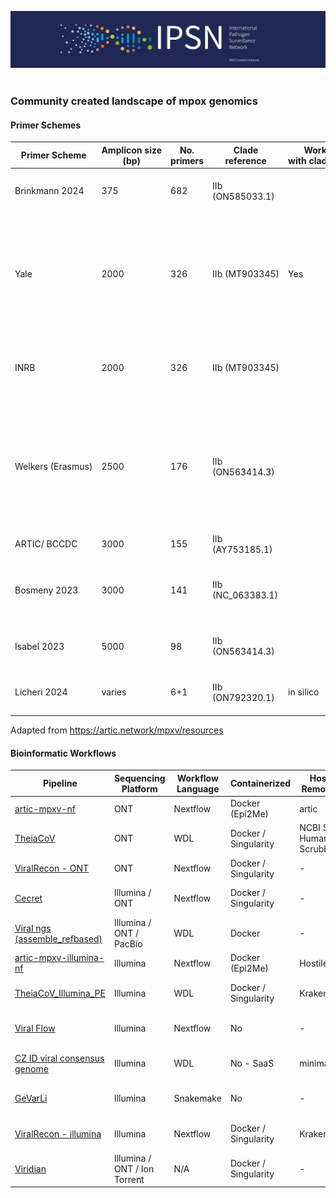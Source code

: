 ![image](ipsn.png) 

### Community created landscape of mpox genomics



#### Primer Schemes 

| Primer Scheme​     | Amplicon size (bp)​ | No. primers​ | Clade reference​   | Works with clade Ib?​ | Protocol or repo​                                                                                                                                                                                                                                                                                                                                                                                                                         | Citation​                                                                                                                                            |
| ------------------ | ------------------- | ------------ | ------------------ | --------------------- | ----------------------------------------------------------------------------------------------------------------------------------------------------------------------------------------------------------------------------------------------------------------------------------------------------------------------------------------------------------------------------------------------------------------------------------------- | ---------------------------------------------------------------------------------------------------------------------------------------------------- |
| Brinkmann 2024​    | 375​                | 682​         | IIb (ON585033.1)​  | ​                     | ​                                                                                                                                                                                                                                                                                                                                                                                                                                         | [https://doi.org/10.1016/j.jviromet.2024.](https://doi.org/10.1016/j.jviromet.2024.114888)[114888](https://doi.org/10.1016/j.jviromet.2024.114888) ​ |
| Yale​              | 2000​               | 326​         | IIb (MT903345)​    | Yes​                  | [https://www.protocols.io/view/monkeypox-](https://www.protocols.io/view/monkeypox-virus-multiplexed-pcr-amplicon-sequencin-5qpvob1nbl4o)[virus-multiplexed-pcr-amplicon-sequencin-](https://www.protocols.io/view/monkeypox-virus-multiplexed-pcr-amplicon-sequencin-5qpvob1nbl4o)[5qpvob1nbl4o](https://www.protocols.io/view/monkeypox-virus-multiplexed-pcr-amplicon-sequencin-5qpvob1nbl4o)​                                         | [https://doi.org/10.1371/journal.pbio.300](https://doi.org/10.1371/journal.pbio.3002151)[2151](https://doi.org/10.1371/journal.pbio.3002151)​        |
| INRB​              | 2000​               | 326​         | IIb (MT903345)​    | ​                     | [https://github.com/inrb-](https://github.com/inrb-labgenpath/DRC_MPXV_primers)[labgenpath/DRC_MPXV_primers](https://github.com/inrb-labgenpath/DRC_MPXV_primers)​                                                                                                                                                                                                                                                                        | ​                                                                                                                                                    |
| Welkers (Erasmus)​ | 2500​               | 176​         | IIb (ON563414.3)​  | ​                     | [https://www.protocols.io/view/monkeypox-](https://www.protocols.io/view/monkeypox-virus-whole-genome-sequencing-using-comb-n2bvj6155lk5/v1?step=1)[virus-whole-genome-sequencing-using-comb-](https://www.protocols.io/view/monkeypox-virus-whole-genome-sequencing-using-comb-n2bvj6155lk5/v1?step=1)[n2bvj6155lk5/v1?step=1](https://www.protocols.io/view/monkeypox-virus-whole-genome-sequencing-using-comb-n2bvj6155lk5/v1?step=1)​ | ​                                                                                                                                                    |
| ARTIC/ BCCDC​      | 3000​               | 155​         | IIb (AY753185.1)​  | ​                     | [https://github.com/quick-lab/MPXV](https://github.com/quick-lab/MPXV)​                                                                                                                                                                                                                                                                                                                                                                   | ​                                                                                                                                                    |
| Bosmeny 2023​      | 3000​               | 141​         | IIb (NC_063383.1)​ | ​                     | [https://github.com/gagnonlab/artic-](https://github.com/gagnonlab/artic-mpxv/blob/main/Mpox_Sequencing_Primers.xlsx)[mpxv/blob/main/Mpox_Sequencing_Primers.xlsx](https://github.com/gagnonlab/artic-mpxv/blob/main/Mpox_Sequencing_Primers.xlsx)​                                                                                                                                                                                       | [https://doi.org/10.1186/s12985-023-](https://doi.org/10.1186/s12985-023-02059-2)[02059-2](https://doi.org/10.1186/s12985-023-02059-2)​              |
| Isabel 2023​       | 5000​               | 98​          | IIb (ON563414.3)​  | ​                     | ​                                                                                                                                                                                                                                                                                                                                                                                                                                         | [https://doi.org/10.1128/spectrum.02979](https://doi.org/10.1128/spectrum.02979-23)[-23](https://doi.org/10.1128/spectrum.02979-23)​                 |
| Licheri 2024​      | varies​             | 6+1​         | IIb (ON792320.1)​  | in silico​            | ​                                                                                                                                                                                                                                                                                                                                                                                                                                         | [https://doi.org/10.21203/rs.3.rs-](https://doi.org/10.21203/rs.3.rs-4024102/v1)[4024102/v1](https://doi.org/10.21203/rs.3.rs-4024102/v1)​           |

Adapted from https://artic.network/mpxv/resources

#### Bioinformatic Workflows

| **Pipeline**                                                                      | **Sequencing Platform**      | **Workflow Language** | **Containerized**    | **Host Removal**        | **Trimming**        | **Primer Removal** | **Reference Mapping** | **Variant Calling**        | **MSA** | **Annotation** |
| --------------------------------------------------------------------------------- | ---------------------------- | --------------------- | -------------------- | ----------------------- | ------------------- | ------------------ | --------------------- | -------------------------- | ------- | -------------- |
| [artic-mpxv-nf](https://github.com/artic-network/artic-mpxv-nf)                   | ONT                          | Nextflow              | Docker (Epi2Me)      | artic                   | artic guppyplex     | artic minion       | artic minion          | artic minion               | -       | -              |
| [TheiaCoV](https://github.com/theiagen/public_health_viral_genomics)              | ONT                          | WDL                   | Docker / Singularity | NCBI SRA Human Scrubber | artic guppyplex     | artic minion       | artic minion          | artic minion               | -       | -              |
| [ViralRecon - ONT](https://github.com/nf-core/viralrecon)                         | ONT                          | Nextflow              | Docker / Singularity | -                       | artic guppyplex     | artic minion       | artic minion          | artic minion               |         | SnpEff         |
| [Cecret](https://github.com/UPHL-BioNGS/Cecret)                                   | Illumina / ONT               | Nextflow              | Docker / Singularity | -                       | fastp / segyclean   | ivar               | bwa / minmap2         | ivar / samtools / bcftools | Mafft   | Vadr           |
| [Viral ngs (assemble_refbased)](https://github.com/broadinstitute/viral-ngs)      | Illumina / ONT / PacBio      | WDL                   | Docker               | -                       |                     | ivar               | minimap2              |                            | -       | -              |
| [artic-mpxv-illumina-nf](https://github.com/artic-network/artic-mpxv-illumina-nf) | Illumina                     | Nextflow              | Docker (Epi2Me)      | Hostile                 | trim-galore         | ivar               | bwa                   | Freebayes                  | Mafft   |                |
| [TheiaCoV_Illumina_PE](https://github.com/theiagen/public_health_viral_genomics)  | Illumina                     | WDL                   | Docker / Singularity | Kraken2                 | trimmomatic / bbduk | ivar               | bwa                   | ivar / samtools / bcftools | -       | -              |
| [Viral Flow](https://github.com/theiagen/public_health_viral_genomics)            | Illumina                     | Nextflow              | No                   | -                       | fastp / samtools    | fastp              | bwa                   | ivar / samtools / bcftools | mafft   | SnpEff         |
| [CZ ID viral consensus genome](https://czid.org/)                                 | Illumina                     | WDL                   | No - SaaS            | minimap2                | trim-galore         | ivar               | minimap2              | ivar / samtools / bcftools | -       | -              |
| [GeVarLi](https://forge.ird.fr/transvihmi/nfernandez/GeVarLi)                     | Illumina                     | Snakemake             | No                   | -                       | cutadapt/sickle     | bamclipper         | bwa/minimap2/bowtie2  | ivar / samtools / bcftools | -       | -              |
| [ViralRecon - illumina](https://github.com/nf-core/viralrecon)                    | Illumina                     | Nextflow              | Docker / Singularity | Kraken2                 | fastp               | ivar               | bowtie2               | ivar / samtools / bcftools | -       | SnpEff         |
| [Viridian]([Viridian](https://github.com/iqbal-lab-org/viridian))                 | Illumina / ONT / Ion Torrent | N/A                   | Docker / Singularity | -                       |                     |                    | minimap2              | cyclon                     | maft    | -              |
